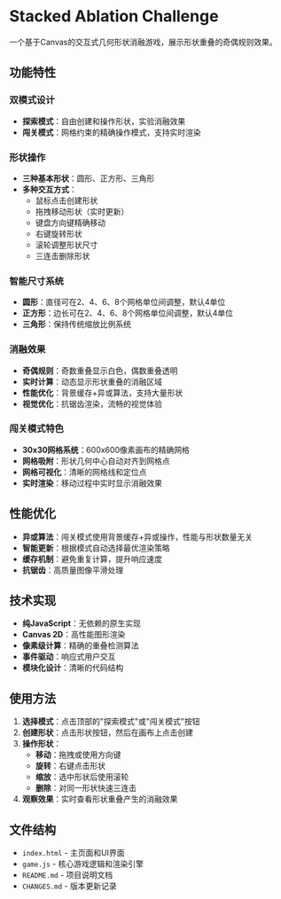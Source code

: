# Stacked Ablation Challenge

一个基于Canvas的交互式几何形状消融游戏，展示形状重叠的奇偶规则效果。

## 功能特性

### 双模式设计
- **探索模式**：自由创建和操作形状，实验消融效果
- **闯关模式**：网格约束的精确操作模式，支持实时渲染

### 形状操作
- **三种基本形状**：圆形、正方形、三角形
- **多种交互方式**：
  - 鼠标点击创建形状
  - 拖拽移动形状（实时更新）
  - 键盘方向键精确移动
  - 右键旋转形状
  - 滚轮调整形状尺寸
  - 三连击删除形状

### 智能尺寸系统
- **圆形**：直径可在2、4、6、8个网格单位间调整，默认4单位
- **正方形**：边长可在2、4、6、8个网格单位间调整，默认4单位
- **三角形**：保持传统缩放比例系统

### 消融效果
- **奇偶规则**：奇数重叠显示白色，偶数重叠透明
- **实时计算**：动态显示形状重叠的消融区域
- **性能优化**：背景缓存+异或算法，支持大量形状
- **视觉优化**：抗锯齿渲染，流畅的视觉体验

### 闯关模式特色
- **30x30网格系统**：600x600像素画布的精确网格
- **网格吸附**：形状几何中心自动对齐到网格点
- **网格可视化**：清晰的网格线和定位点
- **实时渲染**：移动过程中实时显示消融效果

## 性能优化

- **异或算法**：闯关模式使用背景缓存+异或操作，性能与形状数量无关
- **智能更新**：根据模式自动选择最优渲染策略
- **缓存机制**：避免重复计算，提升响应速度
- **抗锯齿**：高质量图像平滑处理

## 技术实现

- **纯JavaScript**：无依赖的原生实现
- **Canvas 2D**：高性能图形渲染
- **像素级计算**：精确的重叠检测算法
- **事件驱动**：响应式用户交互
- **模块化设计**：清晰的代码结构

## 使用方法

1. **选择模式**：点击顶部的"探索模式"或"闯关模式"按钮
2. **创建形状**：点击形状按钮，然后在画布上点击创建
3. **操作形状**：
   - **移动**：拖拽或使用方向键
   - **旋转**：右键点击形状
   - **缩放**：选中形状后使用滚轮
   - **删除**：对同一形状快速三连击
4. **观察效果**：实时查看形状重叠产生的消融效果

## 文件结构

- `index.html` - 主页面和UI界面
- `game.js` - 核心游戏逻辑和渲染引擎
- `README.md` - 项目说明文档
- `CHANGES.md` - 版本更新记录